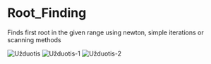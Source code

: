# Root_Finding
Finds first root in the given range using newton, simple iterations or scanning methods


![Užduotis](https://i.imgur.com/7BPx8jp.png)
![Užduotis-1](https://i.imgur.com/xRKO8VS.png)
![Užduotis-2](https://i.imgur.com/jhaD6YP.png)
